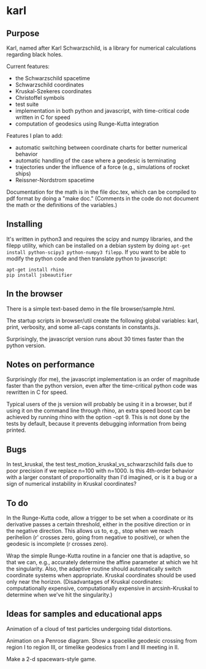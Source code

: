 karl
====

## Purpose

Karl, named after Karl Schwarzschild, is a library for numerical calculations regarding
black holes.

Current features:

* the Schwarzschild spacetime
* Schwarzschild coordinates
* Kruskal-Szekeres coordinates 
* Christoffel symbols
* test suite
* implementation in both python and javascript, with time-critical code written in C for speed
* computation of geodesics using Runge-Kutta integration

Features I plan to add:

* automatic switching between coordinate charts for better numerical behavior
* automatic handling of the case where a geodesic is terminating
* trajectories under the influence of a force (e.g., simulations of rocket ships)
* Reissner-Nordstrom spacetime

Documentation for the math is in the file doc.tex, which can be
compiled to pdf format by doing a "make doc." (Comments in the code do
not document the math or the definitions of the variables.)

## Installing

It's written in python3 and requires the scipy and numpy libraries, and the filepp utility,
which can be installed on a debian
system by doing `apt-get install python-scipy3 python-numpy3 filepp`.
If you want to be able to modify the python code and then translate python to javascript:

    apt-get install rhino
    pip install jsbeautifier

## In the browser

There is a simple text-based demo in the file browser/sample.html.

The startup scripts in browser/util create the following global variables:
karl, print, verbosity, and some all-caps constants in constants.js.

Surprisingly, the javascript version runs about 30 times faster than the
python version.

## Notes on performance

Surprisingly (for me), the javascript implementation is an order of magnitude faster than
the python version, even after the time-critical python code was rewritten in C for speed.

Typical users of the js version will probably be using it in a browser, but if using it
on the command line through rhino, an extra speed boost can be achieved by running
rhino with the option -opt 9. This is not done by the tests by default, because it
prevents debugging information from being printed.

## Bugs

In test_kruskal, the test test_motion_kruskal_vs_schwarzschild fails due to poor
precision if we replace n=100 with n=1000. Is this 4th-order behavior with a larger
constant of proportionality than I'd imagined, or is it a bug or a sign of numerical
instability in Kruskal coordinates?

## To do

In the Runge-Kutta code, allow a trigger to be set when a coordinate or its derivative
passes a certain threshold, either in the positive direction or in the negative
direction. This allows us to, e.g., stop when we reach perihelion (r' crosses zero,
going from negative to positive), or when the geodesic is incomplete
(r crosses zero).

Wrap the simple Runge-Kutta routine in a fancier one that is adaptive, so that we can,
e.g., accurately determine the affine parameter at which we hit the singularity.
Also, the adaptive routine should automatically switch coordinate systems when
appropriate. Kruskal coordinates should be used only near the horizon.
(Disadvantages of Kruskal coordinates: computationally expensive, computationally
expensive in arcsinh-Kruskal to determine when we've hit the singularity.)

## Ideas for samples and educational apps

Animation of a cloud of test particles undergoing tidal distortions.

Animation on a Penrose diagram.
Show a spacelike geodesic crossing from region I to region III, or timelike geodesics
from I and III meeting in II.

Make a 2-d spacewars-style game.
